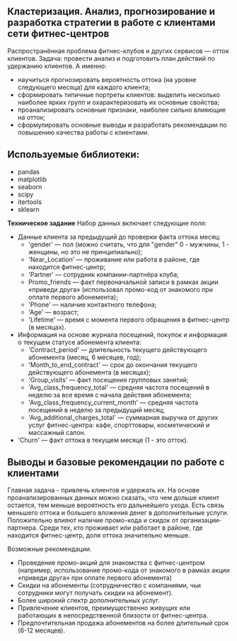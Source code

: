 ## Кластеризация. Анализ, прогнозирование и разработка стратегии в работе с клиентами сети фитнес-центров

Распространённая проблема фитнес-клубов и других сервисов — отток клиентов. 
Задача: провести анализ и подготовить план действий по удержанию клиентов. А именно:
-	научиться прогнозировать вероятность оттока (на уровне следующего месяца) для каждого клиента;
-	сформировать типичные портреты клиентов: выделить несколько наиболее ярких групп и охарактеризовать их основные свойства;
-	проанализировать основные признаки, наиболее сильно влияющие на отток;
-	сформулировать основные выводы и разработать рекомендации по повышению качества работы с клиентами.


## Используемые библиотеки:
- pandas
- matplotlib
- seaborn 
- scipy 
- itertools 
- sklearn

**Техническое задание**
Набор данных включает следующие поля:
- Данные клиента за предыдущий до проверки факта оттока месяц:
    - 'gender' — пол (можно считать, что для "gender" 0 - мужчины, 1 - женщины, но это не принципиально);
    - 'Near_Location' — проживание или работа в районе, где находится фитнес-центр;
    - 'Partner' — сотрудник компании-партнёра клуба;
    - Promo_friends — факт первоначальной записи в рамках акции «приведи друга» (использовал промо-код от знакомого при оплате первого абонемента);
    - 'Phone' — наличие контактного телефона;
    - 'Age' — возраст;
    - 'Lifetime' — время с момента первого обращения в фитнес-центр (в месяцах).
- Информация на основе журнала посещений, покупок и информация о текущем статусе абонемента клиента:
    - 'Contract_period' — длительность текущего действующего абонемента (месяц, 6 месяцев, год);
    - 'Month_to_end_contract' — срок до окончания текущего действующего абонемента (в месяцах);
    - 'Group_visits' — факт посещения групповых занятий;
    - 'Avg_class_frequency_total' — средняя частота посещений в неделю за все время с начала действия абонемента;
    - 'Avg_class_frequency_current_month' — средняя частота посещений в неделю за предыдущий месяц;
    - 'Avg_additional_charges_total' — суммарная выручка от других услуг фитнес-центра: кафе, спорттовары, косметический и массажный салон.
- 'Churn' — факт оттока в текущем месяце (1 - это отток). 

## Выводы и базовые рекомендации по работе с клиентами

Главная задача - привлечь клиентов и удержать их. На основе проанализированных данных можно сказать, что чем дольше клиент остается, тем меньше вероятность его дальнейшего ухода. Есть связь меньшего оттока и большего вложения денег в дополнительные услуги. Положительно влияют наличие промо-кода и скидок от организации-партнера. Среди тех, кто проживает или работает в районе, где находится фитнес-центр, доля оттока значительно меньше.

Возможные рекомендации.
- Проведение промо-акций для знакомства с фитнес-центром (например, использование промо-кода от знакомого в рамках акции «приведи друга» при оплате первого абонемента)
- Скидки на абонементы (сотрудничество с компаниями, чьи сотрудники могут получать скидки на абонемент).
- Более широкий спектр дополнительных услуг.
- Привлечение клиентов, преимущественно живущих или работающих в непосредственной близости от фитнес-центра.
- Предпочтительная продажа абонементов на более длительный срок (6-12 месяцев).

